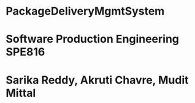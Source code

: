 # PackageDeliveryMgmtSystem
# Software Production Engineering SPE816
# Sarika Reddy, Akruti Chavre, Mudit Mittal
